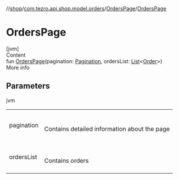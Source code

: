 //[shop](../../../index.md)/[com.tezro.api.shop.model.orders](../index.md)/[OrdersPage](index.md)/[OrdersPage](-orders-page.md)



# OrdersPage  
[jvm]  
Content  
fun [OrdersPage](-orders-page.md)(pagination: [Pagination](../../com.tezro.api.shop.model/-pagination/index.md), ordersList: [List](https://kotlinlang.org/api/latest/jvm/stdlib/kotlin.collections/-list/index.html)<[Order](../-order/index.md)>)  
More info  


## Parameters  
  
jvm  
  
| | |
|---|---|
| <a name="com.tezro.api.shop.model.orders/OrdersPage/OrdersPage/#com.tezro.api.shop.model.Pagination#kotlin.collections.List[com.tezro.api.shop.model.orders.Order]/PointingToDeclaration/"></a>pagination| <a name="com.tezro.api.shop.model.orders/OrdersPage/OrdersPage/#com.tezro.api.shop.model.Pagination#kotlin.collections.List[com.tezro.api.shop.model.orders.Order]/PointingToDeclaration/"></a><br><br>Contains detailed information about the page<br><br>|
| <a name="com.tezro.api.shop.model.orders/OrdersPage/OrdersPage/#com.tezro.api.shop.model.Pagination#kotlin.collections.List[com.tezro.api.shop.model.orders.Order]/PointingToDeclaration/"></a>ordersList| <a name="com.tezro.api.shop.model.orders/OrdersPage/OrdersPage/#com.tezro.api.shop.model.Pagination#kotlin.collections.List[com.tezro.api.shop.model.orders.Order]/PointingToDeclaration/"></a><br><br>Contains orders<br><br>|
  
  




